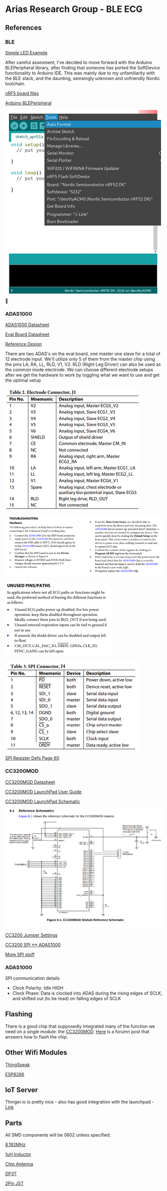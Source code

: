 # Arias Research Group - BLE ECG

## References

### BLE

[Simple LED Example](https://www.novelbits.io/smart-ble-lightbulb-application-nrf52/)

After careful assesment, I've decided to move forward with the Arduino BLEPeripheral library, after finding that someone has ported the SoftDevice functionality to Arduino IDE. This was mainly due to my unfamiliarity with the BLE stack, and the daunting, semeingly unknown and unfriendly Nordic toolchain.

[nRF5 board files](https://github.com/sandeepmistry/arduino-nRF5)

[Arduino BLEPeripheral](https://github.com/sandeepmistry/arduino-BLEPeripheral)

![ard conf](img/arduino_conf.png)

### ADAS1000

[ADAS1000 Datasheet](https://www.analog.com/media/en/technical-documentation/data-sheets/ADAS1000_1000-1_1000-2.pdf)

[Eval Board Datasheet](http://www.analog.com/media/en/technical-documentation/user-guides/UG-426.pdf)

[Reference Design](https://www.analog.com/media/en/reference-design-documentation/reference-designs/CN0308.pdf)

There are two ADAS's on the eval board, one master one slave for a total of 12 electrode input. We'll utilize only 5 of them from the master chip using the pins LA, RA, LL, RLD, V1, V2. RLD (Right Leg Driver) can also be used as the common mode electrode. We can choose different electrode setups after we get the hardware to work by toggling what we want to use and get the optimal setup

![patient](img/patient_cable_pinout.jpg)

![trouble](img/trouble_shooting.png)

![unused](img/unused_pins.png)

![J4 SPI Out](img/spi_pinoutJ4.png)

[SPI Register Defs Page 60](https://www.analog.com/media/en/technical-documentation/data-sheets/ADAS1000_1000-1_1000-2.pdf)

### CC3200MOD

[CC3200MOD Datasheet](http://www.ti.com/lit/ds/swrs166/swrs166.pdf)

[CC3200MOD LaunchPad User Guide](http://www.ti.com/lit/ug/swru397a/swru397a.pdf)

[CC3200MOD LaunchPad Schematic](http://www.ti.com/lit/df/tidrc48/tidrc48.pdf)

![CC3200MOD Refrence Schematic](img/cc3200mod_ref.jpg)

[CC3200 Jumper Settings](http://energia.nu/guide/install/cc3200-guide/)

[CC3200 SPI <-> ADAS1000](https://ez.analog.com/linux-device-drivers/microcontroller-no-os-drivers/f/q-a/88100/adas-1000-to-arduino-code)

[More SPI stuff](https://www.element14.com/community/thread/46120/l/adas1000-interfacing-by-arduino-uno?displayFullThread=true)

### ADAS1000

SPI communication details

* Clock Polarity: Idle HIGH
* Clock Phase: Data is clocked into ADAS during the rising edges of SCLK, and shifted out (to be read) on falling edges of SCLK

## Flashing

There is a good chip that supposedly integrated many of the function we need on a single module: the [CC3200MOD](http://www.ti.com/product/CC3200MOD/samplebuy). [Here](https://e2e.ti.com/support/wireless_connectivity/simplelink_wifi_cc31xx_cc32xx/f/968/t/514171?Questions-about-how-to-program-a-CC3200-based-custom-board) is a forumn post that answers how to flash the chip.

## Other Wifi Modules

[ThingSpeak](https://thingspeak.com/)

[ESP8266](https://www.sparkfun.com/products/13678)

## IoT Server

Thinger.io is pretty nice - also has good integration with the launchpad - [Link](http://docs.thinger.io/arduino/#installation)

## Parts

All SMD components will be 0602 unless specified.

[8.192MHz](https://www.digikey.com/product-detail/en/citizen-finedevice-co-ltd/CM309S8.192MABJT/300-2039-1-ND/482155)

[1uH Inductor](https://www.digikey.com/product-detail/en/tdk-corporation/MLZ2012M1R0HT000/445-8657-1-ND/3077939)

[Chip Antenna](https://www.digikey.com/product-detail/en/taiyo-yuden/AH316M245001-T/587-2200-1-ND/2002898)

[DP3T](https://www.digikey.com/product-detail/en/c-k/JS203011JCQN/CKN10725CT-ND/6137639)

[2Pin JST](https://www.digikey.com/product-detail/en/jst-sales-america-inc/B2B-XH-A(LF)(SN)/455-2247-ND/1651045)
